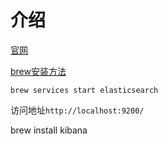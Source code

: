 # 介绍

[官网](https://www.elastic.co/cn/downloads/elasticsearch)

[brew安装方法](https://www.elastic.co/guide/en/elasticsearch/reference/7.9/brew.html)

`brew services start elasticsearch`

访问地址`http://localhost:9200/`


brew install kibana
